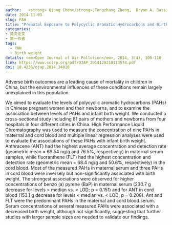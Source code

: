 ```yaml
---
author:   <strong> Qiong Chen</strong>,Tongzhang Zheng,  Bryan A. Bassig, Yibin Cheng, Brian Leaderer, Shaobin Lin, Theodore Holford, Jie Qiu, Yawei Zhang, Kunchong Shi, Yong Zhu, Jianjun Niu, Yonghong Li, Huan Guo, Xiaobin Hu, Yinlong Jin
date: 2014-11-03
slug: PAH
title: "Prenatal Exposure to Polycyclic Aromatic Hydrocarbons and Birth Weight in China"
categories: 
- 英文论文
- 第一作者
tags:
  - PAH
  - Birth weight
details: <em>Open Journal of Air Pollution</em>, 2014, 3(4), 100-110
link: https://www.scirp.org/pdf/OJAP_2014120210113574.pdf
doi: 10.4236/ojap.2014.34010
---
```


Adverse birth outcomes are a leading cause of mortality in children in China, but the environmental influences of these conditions remain largely unexplained in this population. 

We aimed to evaluate the levels of polycyclic aromatic hydrocarbons (PAHs) in Chinese pregnant women and their newborns, and to examine the association between levels of PAHs and infant birth weight. 
We conducted a cross-sectional study including 81 pairs of mothers and newborns from four hospitals in four different cities in China. High Performance Liquid Chromatography was used to measure the 
concentration of nine PAHs in maternal and cord blood and multiple linear regression analyses were used to evaluate the associations of these PAHs with infant birth weight. Anthracene (ANT) had the 
highest average concentration and detection rate (geometric mean = 69.54 ng/g and 76.5%, respectively) in maternal serum samples, while fluoranthene (FLT) had the highest concentration and 
detection rate (geometric mean = 68.4 ng/g and 50.6%, respectively) in the cord blood. Most of the measured PAHs in maternal serum and three PAHs in cord blood were inversely 
but non-significantly associated with birth weight. 
The strongest associations were observed for higher concentrations of benzo (a) pyrene (BaP) in maternal serum (230.7 g decrease for levels > median vs. < LOD; p = 0.151) and for ANT in cord blood (153.1 g decrease for levels < median vs. < LOD; p = 0.208). 
Ant and FLT were the predominant PAHs in the maternal and cord blood serum. 
Serum concentrations of several measured PAHs were associated with a decreased birth weight, although not significantly, suggesting that further studies with larger sample sizes are needed to validate our findings.

